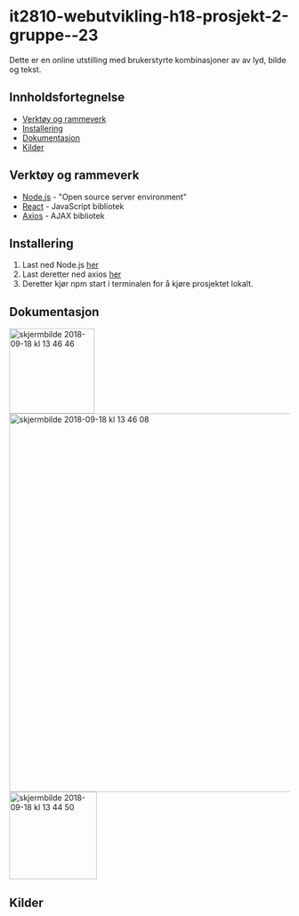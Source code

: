 # it2810-webutvikling-h18-prosjekt-2-gruppe--23

Dette er en online utstilling med brukerstyrte kombinasjoner av av lyd, bilde og tekst. 

## Innholdsfortegnelse
* [Verktøy og rammeverk](#v&r)
* [Installering](#inst)
* [Dokumentasjon](#dok)
* [Kilder](#kilder)

<a name="v&r"></a>
## Verktøy og rammeverk
* [Node.js](https://nodejs.org/en/) - "Open source server environment"
* [React](https://reactjs.org/) - JavaScript bibliotek
* [Axios](https://www.npmjs.com/package/axios) - AJAX bibliotek

<a name="inst"></a>
## Installering
1. Last ned Node.js [her](https://nodejs.org/en/)
2. Last deretter ned axios [her](https://www.npmjs.com/package/axios)
3. Deretter kjør npm start i terminalen for å kjøre prosjektet lokalt.


<a name="dok"></a>
## Dokumentasjon

<img width="153" alt="skjermbilde 2018-09-18 kl 13 46 46" src="https://user-images.githubusercontent.com/22234642/45685342-5b166080-bb49-11e8-8f98-46d3892f25a9.png">

<img width="680" alt="skjermbilde 2018-09-18 kl 13 46 08" src="https://user-images.githubusercontent.com/22234642/45685517-cf510400-bb49-11e8-9ed1-026066a10fc2.png">

<img width="157" alt="skjermbilde 2018-09-18 kl 13 44 50" src="https://user-images.githubusercontent.com/22234642/45685525-d546e500-bb49-11e8-934c-c6609c839ce4.png">

<a name="kilder"></a>
## Kilder
